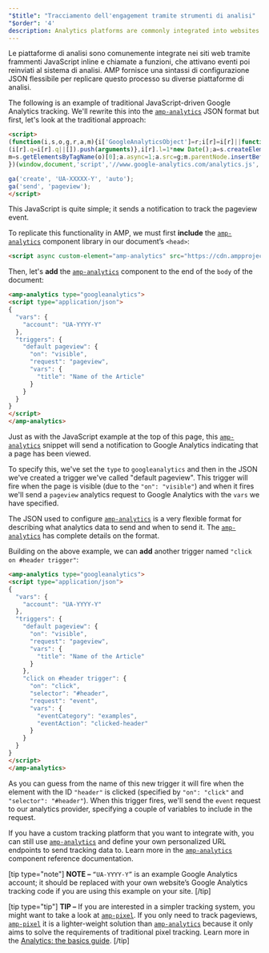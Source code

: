 ```yaml
---
"$title": "Tracciamento dell'engagement tramite strumenti di analisi"
"$order": '4'
description: Analytics platforms are commonly integrated into websites through inline JavaScript snippets and function calls, which trigger events that are sent back to the analytics system.
---
```


Le piattaforme di analisi sono comunemente integrate nei siti web tramite frammenti JavaScript inline e chiamate a funzioni, che attivano eventi poi reinviati al sistema di analisi. AMP fornisce una sintassi di configurazione JSON flessibile per replicare questo processo su diverse piattaforme di analisi.

The following is an example of traditional JavaScript-driven Google Analytics tracking. We'll rewrite this into the [`amp-analytics`](../../../../documentation/components/reference/amp-analytics.md) JSON format but first, let's look at the traditional approach:

```html
<script>
(function(i,s,o,g,r,a,m){i['GoogleAnalyticsObject']=r;i[r]=i[r]||function(){
(i[r].q=i[r].q||[]).push(arguments)},i[r].l=1*new Date();a=s.createElement(o),
m=s.getElementsByTagName(o)[0];a.async=1;a.src=g;m.parentNode.insertBefore(a,m)
})(window,document,'script','//www.google-analytics.com/analytics.js','ga');

ga('create', 'UA-XXXXX-Y', 'auto');
ga('send', 'pageview');
</script>
```

This JavaScript is quite simple; it sends a notification to track the pageview event.

To replicate this functionality in AMP, we must first **include** the [`amp-analytics`](../../../../documentation/components/reference/amp-analytics.md) component library in our document’s `<head>`:

```html
<script async custom-element="amp-analytics" src="https://cdn.ampproject.org/v0/amp-analytics-0.1.js"></script>
```

Then, let's **add** the [`amp-analytics`](../../../../documentation/components/reference/amp-analytics.md) component to the end of the `body` of the document:

```html
<amp-analytics type="googleanalytics">
<script type="application/json">
{
  "vars": {
    "account": "UA-YYYY-Y"
  },
  "triggers": {
    "default pageview": {
      "on": "visible",
      "request": "pageview",
      "vars": {
        "title": "Name of the Article"
      }
    }
  }
}
</script>
</amp-analytics>
```

Just as with the JavaScript example at the top of this page, this [`amp-analytics`](../../../../documentation/components/reference/amp-analytics.md) snippet will send a notification to Google Analytics indicating that a page has been viewed.

To specify this, we've set the `type` to `googleanalytics` and then in the JSON we've created a trigger we've called "default pageview".  This trigger will fire when the page is visible (due to the `"on": "visible"`) and when it fires we'll send a `pageview` analytics request to Google Analytics with the `vars` we have specified.

The JSON used to configure [`amp-analytics`](../../../../documentation/components/reference/amp-analytics.md) is a very flexible format for describing what analytics data to send and when to send it.  The [`amp-analytics`](../../../../documentation/components/reference/amp-analytics.md) has complete details on the format.

Building on the above example, we can **add** another trigger named `"click on #header trigger"`:

```html
<amp-analytics type="googleanalytics">
<script type="application/json">
{
  "vars": {
    "account": "UA-YYYY-Y"
  },
  "triggers": {
    "default pageview": {
      "on": "visible",
      "request": "pageview",
      "vars": {
        "title": "Name of the Article"
      }
    },
    "click on #header trigger": {
      "on": "click",
      "selector": "#header",
      "request": "event",
      "vars": {
        "eventCategory": "examples",
        "eventAction": "clicked-header"
      }
    }
  }
}
</script>
</amp-analytics>
```

As you can guess from the name of this new trigger it will fire when the element with the ID `"header"` is clicked (specified by `"on": "click"` and `"selector": "#header"`).  When this trigger fires, we'll send the `event` request to our analytics provider, specifying a couple of variables to include in the request.

If you have a custom tracking platform that you want to integrate with, you can still use [`amp-analytics`](../../../../documentation/components/reference/amp-analytics.md) and define your own personalized URL endpoints to send tracking data to. Learn more in the [`amp-analytics`](../../../../documentation/components/reference/amp-analytics.md) component reference documentation.

[tip type="note"] **NOTE –**  `“UA-YYYY-Y”` is an example Google Analytics account; it should be replaced with your own website’s Google Analytics tracking code if you are using this example on your site. [/tip]

[tip type="tip"] **TIP –** If you are interested in a simpler tracking system, you might want to take a look at [`amp-pixel`](../../../../documentation/components/reference/amp-pixel.md). If you only need to track pageviews, [`amp-pixel`](../../../../documentation/components/reference/amp-pixel.md) it is a lighter-weight solution than [`amp-analytics`](../../../../documentation/components/reference/amp-analytics.md) because it only aims to solve the requirements of traditional pixel tracking. Learn more in the [Analytics: the basics guide](../../../../documentation/guides-and-tutorials/optimize-measure/configure-analytics/analytics_basics.md). [/tip]
